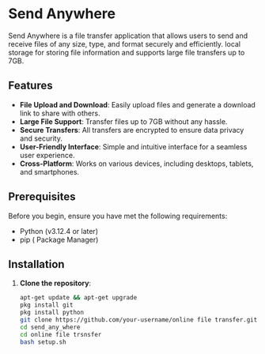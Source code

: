 # Send Anywhere

Send Anywhere is a file transfer application that allows users to send and receive files of any size, type, and format securely and efficiently. local storage for storing file information and supports large file transfers up to 7GB.

## Features

- **File Upload and Download**: Easily upload files and generate a download link to share with others.
- **Large File Support**: Transfer files up to 7GB without any hassle.
- **Secure Transfers**: All transfers are encrypted to ensure data privacy and security.
- **User-Friendly Interface**: Simple and intuitive interface for a seamless user experience.
- **Cross-Platform**: Works on various devices, including desktops, tablets, and smartphones.

## Prerequisites

Before you begin, ensure you have met the following requirements:

- Python (v3.12.4 or later)
- pip ( Package Manager)

## Installation

1. **Clone the repository**:

   ```bash
   apt-get update && apt-get upgrade
   pkg install git
   pkg install python
   git clone https://github.com/your-username/online file transfer.git
   cd send_any_where
   cd online file trsnsfer
   bash setup.sh
